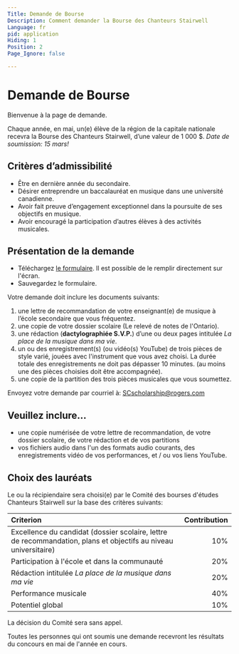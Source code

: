 ```yaml
---
Title: Demande de Bourse
Description: Comment demander la Bourse des Chanteurs Stairwell 
Language: fr
pid: application
Hiding: 1
Position: 2
Page_Ignore: false

---
```

# Demande de Bourse

Bienvenue à la page de demande. 

Chaque année, en mai, un(e) élève de la région de la capitale nationale
recevra la Bourse des Chanteurs Stairwell, d’une valeur de 1 000 $.
 *Date de soumission: 15 mars!*

## Critères d’admissibilité

* Être en dernière année du secondaire. 
* Désirer entreprendre un baccalauréat en musique dans une université canadienne.
* Avoir fait preuve d’engagement exceptionnel dans la poursuite de ses objectifs en musique.
* Avoir encouragé la participation d’autres élèves à des activités musicales.

## Présentation de la demande
* Téléchargez [le formulaire](%base_url%/Assets/APPLICATION%20FORM-fr.pdf). Il est possible de le remplir directement sur l'écran. 
* Sauvegardez le formulaire.

Votre demande doit inclure les documents suivants:

1. une lettre de recommandation de votre enseignant(e) de musique à l’école secondaire que vous fréquentez.
2. une copie de votre dossier scolaire (Le relevé de notes de l'Ontario).
3.  une rédaction (**dactylographiée S.V.P.**) d’une ou deux pages intitulée *La place de la musique dans ma vie*.
4.  un ou des enregistrement(s) (ou vidéo(s) YouTube) de trois pièces de style varié, jouées avec l'instrument que vous avez choisi. La durée totale des enregistrements ne doit pas dépasser 10 minutes.
(au moins une des pièces choisies doit être accompagnée).
5.  une copie de la partition des trois pièces musicales que vous soumettez.

Envoyez votre demande par courriel à: [SCscholarship@rogers.com](SCscholarship@rogers.com) 

## Veuillez inclure...
* une copie numérisée de votre lettre de recommandation, de votre dossier scolaire, de votre rédaction et de vos partitions
* vos fichiers audio dans l'un des formats audio courants, des enregistrements vidéo de vos performances, et / ou vos liens YouTube.

## Choix des lauréats

Le ou la récipiendaire sera choisi(e) par le Comité des bourses d'études Chanteurs Stairwell sur la base des critères suivants:

Criterion | Contribution
:--------------|-------------:
Excellence du candidat (dossier scolaire, lettre de recommandation, plans et objectifs au niveau universitaire) | 10%
Participation à l'école et dans la communauté | 20%
Rédaction intitulée *La place de la musique dans ma vie* | 20%
Performance	musicale | 40%
Potentiel global | 10%

La décision du Comité sera sans appel.

Toutes les personnes qui ont soumis une demande recevront les résultats du concours en mai de l'année en cours.
